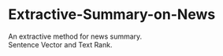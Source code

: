 # Extractive-Summary-on-News
An extractive method for news summary.  
Sentence Vector and Text Rank.